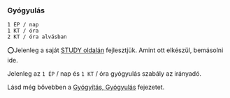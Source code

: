 ### Gyógyulás

```
1 ÉP / nap
1 KT / óra
2 KT / óra alvásban
```

⭕Jelenleg a saját [STUDY oldalán](https://github.com/kaktusztea/km100/wiki/STUDY.gyogyulas.gyogyitas) fejlesztjük. Amint ott elkészül, bemásolni ide.

Jelenleg az `1 ÉP` / nap és `1 KT` / óra gyógyulás szabály az irányadó.

Lásd még bővebben a [Gyógyítás, Gyógyulás](130_gyogyitas_gyogyulas.md) fejezetet.
